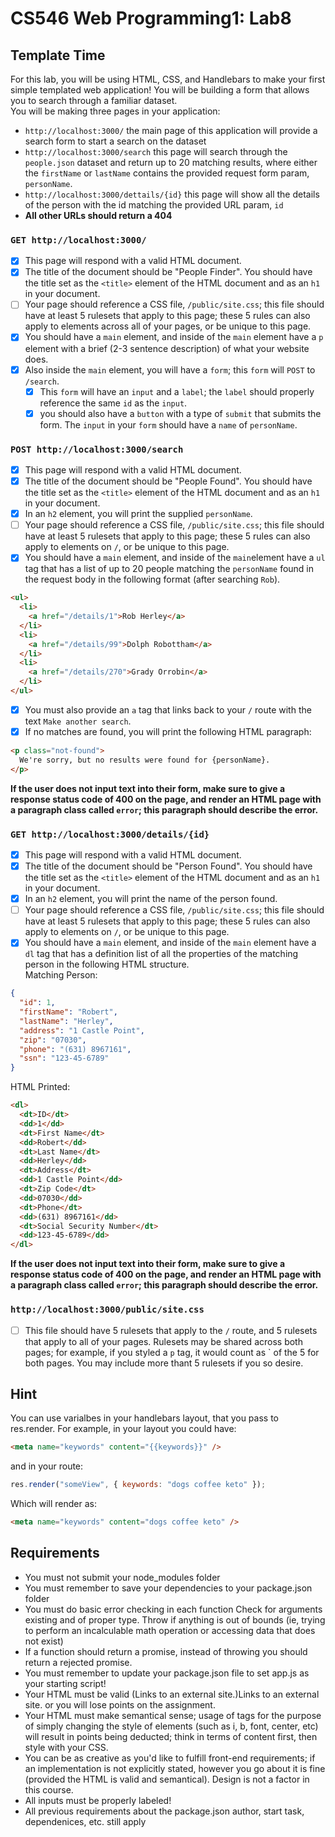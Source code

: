 # CS546 Web Programming1: Lab8

## Template Time

For this lab, you will be using HTML, CSS, and Handlebars to make your first simple templated web application! You will be building a form that allows you to search through a familiar dataset.  
You will be making three pages in your application:

- `http://localhost:3000/` the main page of this application will provide a search form to start a search on the dataset
- `http://localhost:3000/search` this page will search through the `people.json` dataset and return up to 20 matching results, where either the `firstName` or `lastName` contains the provided request form param, `personName`.
- `http://localhost:3000/dettails/{id}` this page will show all the details of the person with the id matching the provided URL param, `id`
- **All other URLs should return a 404**

### `GET http://localhost:3000/`

- [x] This page will respond with a valid HTML document.
- [x] The title of the document should be "People Finder". You should have the title set as the `<title>` element of the HTML document and as an `h1` in your document.
- [ ] Your page should reference a CSS file, `/public/site.css`; this file should have at least 5 rulesets that apply to this page; these 5 rules can also apply to elements across all of your pages, or be unique to this page.
- [x] You should have a `main` element, and inside of the `main` element have a `p` element with a brief (2-3 sentence description) of what your website does.
- [x] Also inside the `main` element, you will have a `form`; this `form` will `POST` to `/search`.
  - [x] This `form` will have an `input` and a `label`; the `label` should properly reference the same `id` as the `input`.
  - [x] you should also have a `button` with a type of `submit` that submits the form. The `input` in your `form` should have a `name` of `personName`.

### `POST http://localhost:3000/search`

- [x] This page will respond with a valid HTML document.
- [x] The title of the document should be "People Found". You should have the title set as the `<title>` element of the HTML document and as an `h1` in your document.
- [x] In an `h2` element, you will print the supplied `personName`.
- [ ] Your page should reference a CSS file, `/public/site.css`; this file should have at least 5 rulesets that apply to this page; these 5 rules can also apply to elements on `/`, or be unique to this page.
- [x] You should have a `main` element, and inside of the `main`element have a `ul` tag that has a list of up to 20 people matching the `personName` found in the request body in the following format (after searching `Rob`).

```html
<ul>
  <li>
    <a href="/details/1">Rob Herley</a>
  </li>
  <li>
    <a href="/details/99">Dolph Robottham</a>
  </li>
  <li>
    <a href="/details/270">Grady Orrobin</a>
  </li>
</ul>
```

- [x] You must also provide an `a` tag that links back to your `/` route with the text `Make another search`.
- [x] If no matches are found, you will print the following HTML paragraph:

```html
<p class="not-found">
  We're sorry, but no results were found for {personName}.
</p>
```

**If the user does not input text into their form, make sure to give a response status code of 400 on the page, and render an HTML page with a paragraph class called `error`; this paragraph should describe the error.**

### `GET http://localhost:3000/details/{id}`

- [x] This page will respond with a valid HTML document.
- [x] The title of the document should be "Person Found". You should have the title set as the `<title>` element of the HTML document and as an `h1` in your document.
- [x] In an `h2` element, you will print the name of the person found.
- [ ] Your page should reference a CSS file, `/public/site.css`; this file should have at least 5 rulesets that apply to this page; these 5 rules can also apply to elements on `/`, or be unique to this page.
- [x] You should have a `main` element, and inside of the `main` element have a `dl` tag that has a definition list of all the properties of the matching person in the following HTML structure.  
       Matching Person:

```json
{
  "id": 1,
  "firstName": "Robert",
  "lastName": "Herley",
  "address": "1 Castle Point",
  "zip": "07030",
  "phone": "(631) 8967161",
  "ssn": "123-45-6789"
}
```

HTML Printed:

```html
<dl>
  <dt>ID</dt>
  <dd>1</dd>
  <dt>First Name</dt>
  <dd>Robert</dd>
  <dt>Last Name</dt>
  <dd>Herley</dd>
  <dt>Address</dt>
  <dd>1 Castle Point</dd>
  <dt>Zip Code</dt>
  <dd>07030</dd>
  <dt>Phone</dt>
  <dd>(631) 8967161</dd>
  <dt>Social Security Number</dt>
  <dd>123-45-6789</dd>
</dl>
```

**If the user does not input text into their form, make sure to give a response status code of 400 on the page, and render an HTML page with a paragraph class called `error`; this paragraph should describe the error.**

### `http://localhost:3000/public/site.css`

- [ ] This file should have 5 rulesets that apply to the `/` route, and 5 rulesets that apply to all of your pages. Rulesets may be shared across both pages; for example, if you styled a `p` tag, it would count as ` of the 5 for both pages. You may include more thant 5 rulesets if you so desire.

## Hint

You can use varialbes in your handlebars layout, that you pass to res.render. For example, in your layout you could have:

```html
<meta name="keywords" content="{{keywords}}" />
```

and in your route:

```js
res.render("someView", { keywords: "dogs coffee keto" });
```

Which will render as:

```html
<meta name="keywords" content="dogs coffee keto" />
```

## Requirements

- You must not submit your node_modules folder
- You must remember to save your dependencies to your package.json folder
- You must do basic error checking in each function
  Check for arguments existing and of proper type.
  Throw if anything is out of bounds (ie, trying to perform an incalculable math operation or accessing data that does not exist)
- If a function should return a promise, instead of throwing you should return a rejected promise.
- You must remember to update your package.json file to set app.js as your starting script!
- Your HTML must be valid (Links to an external site.)Links to an external site. or you will lose points on the assignment.
- Your HTML must make semantical sense; usage of tags for the purpose of simply changing the style of elements (such as i, b, font, center, etc) will result in points being deducted; think in terms of content first, then style with your CSS.
- You can be as creative as you'd like to fulfill front-end requirements; if an implementation is not explicitly stated, however you go about it is fine (provided the HTML is valid and semantical). Design is not a factor in this course.
- All inputs must be properly labeled!
- All previous requirements about the package.json author, start task, dependenices, etc. still apply
